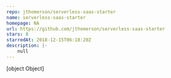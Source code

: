 ```yaml
---
repo: jthomerson/serverless-saas-starter
name: serverless-saas-starter
homepage: NA
url: https://github.com/jthomerson/serverless-saas-starter
stars: 8
starredAt: 2018-12-15T06:18:20Z
description: |-
    null
---
```


[object Object]
